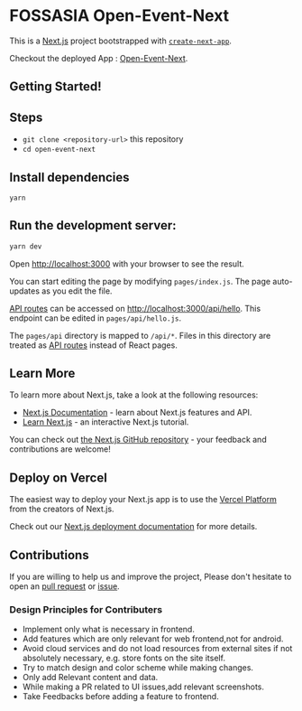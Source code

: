 # FOSSASIA Open-Event-Next

This is a [Next.js](https://nextjs.org/) project bootstrapped with [`create-next-app`](https://github.com/vercel/next.js/tree/canary/packages/create-next-app).

Checkout the deployed App : [Open-Event-Next](http://open-event-next-git-master-eventyay.vercel.app/).

## Getting Started!

## Steps

- `git clone <repository-url>` this repository
- `cd open-event-next`

## Install dependencies

```
yarn
```

## Run the development server:

```bash
yarn dev
```

Open [http://localhost:3000](http://localhost:3000) with your browser to see the result.

You can start editing the page by modifying `pages/index.js`. The page auto-updates as you edit the file.

[API routes](https://nextjs.org/docs/api-routes/introduction) can be accessed on [http://localhost:3000/api/hello](http://localhost:3000/api/hello). This endpoint can be edited in `pages/api/hello.js`.

The `pages/api` directory is mapped to `/api/*`. Files in this directory are treated as [API routes](https://nextjs.org/docs/api-routes/introduction) instead of React pages.

## Learn More

To learn more about Next.js, take a look at the following resources:

- [Next.js Documentation](https://nextjs.org/docs) - learn about Next.js features and API.
- [Learn Next.js](https://nextjs.org/learn) - an interactive Next.js tutorial.

You can check out [the Next.js GitHub repository](https://github.com/vercel/next.js/) - your feedback and contributions are welcome!

## Deploy on Vercel

The easiest way to deploy your Next.js app is to use the [Vercel Platform](https://vercel.com/new?utm_medium=default-template&filter=next.js&utm_source=create-next-app&utm_campaign=create-next-app-readme) from the creators of Next.js.

Check out our [Next.js deployment documentation](https://nextjs.org/docs/deployment) for more details.

## Contributions

If you are willing to help us and improve the project, Please don't hesitate to open an [pull request](https://github.com/fossasia/open-event-next/pulls) or [issue](https://github.com/fossasia/open-event-next/issues).

### Design Principles for Contributers
- Implement only what is necessary in frontend.
- Add features which are only relevant for web frontend,not for android.
- Avoid cloud services and do not load resources from external sites if not absolutely necessary, e.g. store fonts on the site itself.
- Try to match design and color scheme while making changes.
- Only add Relevant content and data.
- While making a PR related to UI issues,add relevant screenshots.
- Take Feedbacks before adding a feature to frontend.
